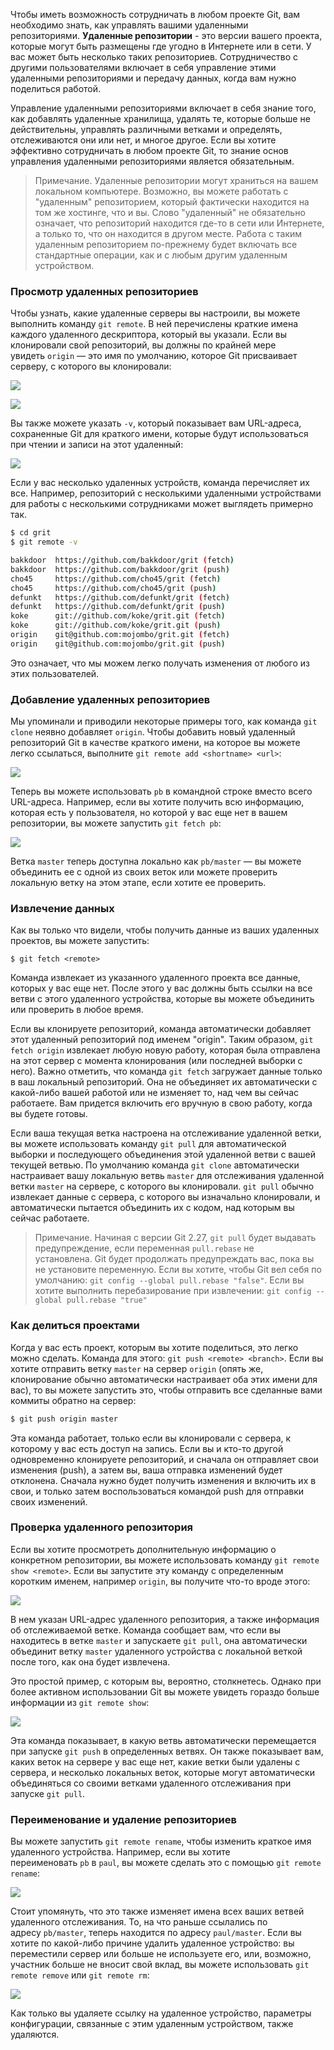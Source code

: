 Чтобы иметь возможность сотрудничать в любом проекте Git, вам необходимо знать, как управлять вашими удаленными репозиториями. **Удаленные репозитории** - это версии вашего проекта, которые могут быть размещены где угодно в Интернете или в сети. У вас может быть несколько таких репозиториев. Сотрудничество с другими пользователями включает в себя управление этими удаленными репозиториями и передачу данных, когда вам нужно поделиться работой.

Управление удаленными репозиториями включает в себя знание того, как добавлять удаленные хранилища, удалять те, которые больше не действительны, управлять различными ветками и определять, отслеживаются они или нет, и многое другое. Если вы хотите эффективно сотрудничать в любом проекте Git, то знание основ управления удаленными репозиториями является обязательным.

> Примечание. Удаленные репозитории могут храниться на вашем локальном компьютере. Возможно, вы можете работать с "удаленным" репозиторием, который фактически находится на том же хостинге, что и вы. Слово "удаленный" не обязательно означает, что репозиторий находится где-то в сети или Интернете, а только то, что он находится в другом месте. Работа с таким удаленным репозиторием по-прежнему будет включать все стандартные операции, как и с любым другим удаленным устройством.

### Просмотр удаленных репозиториев

Чтобы узнать, какие удаленные серверы вы настроили, вы можете выполнить команду `git remote`. В ней перечислены краткие имена каждого удаленного дескриптора, который вы указали. Если вы клонировали свой репозиторий, вы должны по крайней мере увидеть `origin` — это имя по умолчанию, которое Git присваивает серверу, с которого вы клонировали:

![](https://ucarecdn.com/97c0370b-9409-42fd-98ba-99a3257ac839/)

![](https://ucarecdn.com/3bb4b2f7-4600-4c20-8893-bf9f1f1d36c1/)

Вы также можете указать `-v`, который показывает вам URL-адреса, сохраненные Git для краткого имени, которые будут использоваться при чтении и записи на этот удаленный:

![](https://ucarecdn.com/2ff58f0f-29e7-4c01-9731-fa650797059d/)

Если у вас несколько удаленных устройств, команда перечисляет их все. Например, репозиторий с несколькими удаленными устройствами для работы с несколькими сотрудниками может выглядеть примерно так. 

```bash
$ cd grit
$ git remote -v

bakkdoor  https://github.com/bakkdoor/grit (fetch)
bakkdoor  https://github.com/bakkdoor/grit (push)
cho45     https://github.com/cho45/grit (fetch)
cho45     https://github.com/cho45/grit (push)
defunkt   https://github.com/defunkt/grit (fetch)
defunkt   https://github.com/defunkt/grit (push)
koke      git://github.com/koke/grit.git (fetch)
koke      git://github.com/koke/grit.git (push)
origin    git@github.com:mojombo/grit.git (fetch)
origin    git@github.com:mojombo/grit.git (push)
```

Это означает, что мы можем легко получать изменения от любого из этих пользователей. 

### Добавление удаленных репозиториев

Мы упоминали и приводили некоторые примеры того, как команда `git clone` неявно добавляет `origin`. Чтобы добавить новый удаленный репозиторий Git в качестве краткого имени, на которое вы можете легко ссылаться, выполните `git remote add <shortname> <url>`:

![](https://ucarecdn.com/c2bbf64b-df1e-40c4-87c9-365d2fbff456/)

Теперь вы можете использовать `pb` в командной строке вместо всего URL-адреса. Например, если вы хотите получить всю информацию, которая есть у пользователя, но которой у вас еще нет в вашем репозитории, вы можете запустить `git fetch pb`: 

![](https://ucarecdn.com/00e65633-655e-440f-84c0-3fd51ae548e5/)

Ветка `master` теперь доступна локально как `pb/master` — вы можете объединить ее с одной из своих веток или можете проверить локальную ветку на этом этапе, если хотите ее проверить. 

### Извлечение данных 

Как вы только что видели, чтобы получить данные из ваших удаленных проектов, вы можете запустить:

```
$ git fetch <remote>
```

Команда извлекает из указанного удаленного проекта все данные, которых у вас еще нет. После этого у вас должны быть ссылки на все ветви с этого удаленного устройства, которые вы можете объединить или проверить в любое время.

Если вы клонируете репозиторий, команда автоматически добавляет этот удаленный репозиторий под именем "origin". Таким образом, `git fetch origin` извлекает любую новую работу, которая была отправлена на этот сервер с момента клонирования (или последней выборки с него). Важно отметить, что команда `git fetch` загружает данные только в ваш локальный репозиторий. Она не объединяет их автоматически с какой-либо вашей работой или не изменяет то, над чем вы сейчас работаете. Вам придется включить его вручную в свою работу, когда вы будете готовы.

Если ваша текущая ветка настроена на отслеживание удаленной ветки, вы можете использовать команду `git pull` для автоматической выборки и последующего объединения этой удаленной ветви с вашей текущей ветвью. По умолчанию команда `git clone` автоматически настраивает вашу локальную ветвь `master` для отслеживания удаленной ветки `master` на сервере, с которого вы клонировали. `git pull` обычно извлекает данные с сервера, с которого вы изначально клонировали, и автоматически пытается объединить их с кодом, над которым вы сейчас работаете.

> Примечание. Начиная с версии Git 2.27, `git pull` будет выдавать предупреждение, если переменная `pull.rebase` не установлена. Git будет продолжать предупреждать вас, пока вы не установите переменную. Если вы хотите, чтобы Git вел себя по умолчанию: `git config --global pull.rebase "false"`. Если вы хотите выполнить перебазирование при извлечении: `git config --global pull.rebase "true"`

### Как делиться проектами

Когда у вас есть проект, которым вы хотите поделиться, это легко можно сделать. Команда для этого: `git push <remote> <branch>`. Если вы хотите отправить ветку `master` на сервер `origin` (опять же, клонирование обычно автоматически настраивает оба этих имени для вас), то вы можете запустить это, чтобы отправить все сделанные вами коммиты обратно на сервер:

```bash
$ git push origin master
```

Эта команда работает, только если вы клонировали с сервера, к которому у вас есть доступ на запись. Если вы и кто-то другой одновременно клонируете репозиторий, и сначала он отправляет свои изменения (push), а затем вы, ваша отправка изменений будет отклонена. Сначала нужно будет получить изменения и включить их в свои, и только затем воспользоваться командой push для отправки своих изменений. 

### Проверка удаленного репозитория

Если вы хотите просмотреть дополнительную информацию о конкретном репозитории, вы можете использовать команду `git remote show <remote>`. Если вы запустите эту команду с определенным коротким именем, например `origin`, вы получите что-то вроде этого:

![](https://ucarecdn.com/7a84d453-5c90-4a9b-b729-fe8fe0945cc1/)

В нем указан URL-адрес удаленного репозитория, а также информация об отслеживаемой ветке. Команда сообщает вам, что если вы находитесь в ветке `master` и запускаете `git pull`, она автоматически объединит ветку `master` удаленного устройства с локальной веткой после того, как она будет извлечена.

Это простой пример, с которым вы, вероятно, столкнетесь. Однако при более активном использовании Git вы можете увидеть гораздо больше информации из `git remote show`:

![](https://ucarecdn.com/3f9573db-b8d5-4561-be6c-fa8ff2989842/)

Эта команда показывает, в какую ветвь автоматически перемещается при запуске `git push` в определенных ветвях. Он также показывает вам, каких веток на сервере у вас еще нет, какие ветки были удалены с сервера, и несколько локальных веток, которые могут автоматически объединяться со своими ветками удаленного отслеживания при запуске `git pull`.

### Переименование и удаление репозиториев

Вы можете запустить `git remote rename`, чтобы изменить краткое имя удаленного устройства. Например, если вы хотите переименовать `pb` в `paul`, вы можете сделать это с помощью `git remote rename`:

![](https://ucarecdn.com/00978c3e-c5c6-42bb-ad79-19c65fe9fa10/)

Стоит упомянуть, что это также изменяет имена всех ваших ветвей удаленного отслеживания. То, на что раньше ссылались по адресу `pb/master`, теперь находится по адресу `paul/master`. Если вы хотите по какой-либо причине удалить удаленное устройство: вы переместили сервер или больше не используете его, или, возможно, участник больше не вносит свой вклад, вы можете использовать `git remote remove` или `git remote rm`:

![](https://ucarecdn.com/2cee62f0-5931-4c2b-91ad-12e37dd86216/)

Как только вы удаляете ссылку на удаленное устройство, параметры конфигурации, связанные с этим удаленным устройством, также удаляются.